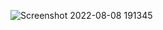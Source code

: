 ![Screenshot 2022-08-08 191345](https://user-images.githubusercontent.com/71917947/183474300-4aee301c-67d0-47a7-8d8b-8934a4bd43e0.png)
